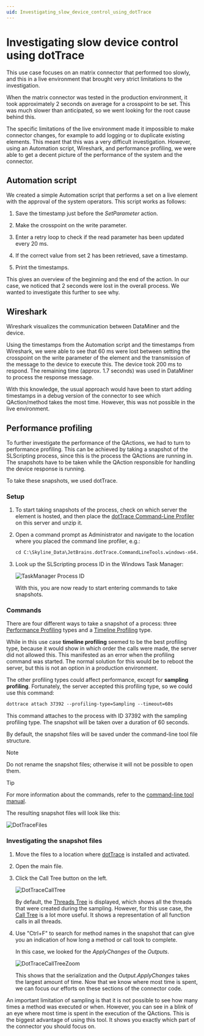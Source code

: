 ```yaml
---
uid: Investigating_slow_device_control_using_dotTrace
---
```


# Investigating slow device control using dotTrace

This use case focuses on an matrix connector that performed too slowly, and this in a live environment that brought very strict limitations to the investigation.

When the matrix connector was tested in the production environment, it took approximately 2 seconds on average for a crosspoint to be set. This was much slower than anticipated, so we went looking for the root cause behind this.

The specific limitations of the live environment made it impossible to make connector changes, for example to add logging or to duplicate existing elements. This meant that this was a very difficult investigation. However, using an Automation script, Wireshark, and performance profiling, we were able to get a decent picture of the performance of the system and the connector.

## Automation script

We created a simple Automation script that performs a set on a live element with the approval of the system operators. This script works as follows:

1. Save the timestamp just before the *SetParameter* action.

1. Make the crosspoint on the write parameter.

1. Enter a retry loop to check if the read parameter has been updated every 20 ms.

1. If the correct value from set 2 has been retrieved, save a timestamp.

1. Print the timestamps.

This gives an overview of the beginning and the end of the action. In our case, we noticed that 2 seconds were lost in the overall process. We wanted to investigate this further to see why.

## Wireshark

Wireshark visualizes the communication between DataMiner and the device.

Using the timestamps from the Automation script and the timestamps from Wireshark, we were able to see that 60 ms were lost between setting the crosspoint on the write parameter of the element and the transmission of the message to the device to execute this. The device took 200 ms to respond. The remaining time (approx. 1.7 seconds) was used in DataMiner to process the response message.

With this knowledge, the usual approach would have been to start adding timestamps in a debug version of the connector to see which QAction/method takes the most time. However, this was not possible in the live environment.

## Performance profiling

To further investigate the performance of the QActions, we had to turn to performance profiling. This can be achieved by taking a snapshot of the SLScripting process, since this is the process the QActions are running in. The snapshots have to be taken while the QAction responsible for handling the device response is running.

To take these snapshots, we used dotTrace.

### Setup

1. To start taking snapshots of the process, check on which server the element is hosted, and then place the [dotTrace Command-Line Profiler](https://www.jetbrains.com/help/profiler/Performance_Profiling__Profiling_Using_the_Command_Line.html) on this server and unzip it.

1. Open a command prompt as Administrator and navigate to the location where you placed the command line profiler, e.g.:

   ```txt
   cd C:\Skyline_Data\JetBrains.dotTrace.CommandLineTools.windows-x64.2022.2.3
   ```

1. Look up the SLScripting process ID in the Windows Task Manager:

   ![TaskManager Process ID](~/develop/images/Taskmanager_process_id.png)

   With this, you are now ready to start entering commands to take snapshots.

### Commands

There are four different ways to take a snapshot of a process: three [Performance Profiling](https://www.jetbrains.com/help/profiler/Performance_Profiling.html) types and a [Timeline Profiling](https://www.jetbrains.com/help/profiler/Concurrency_Profiling_Timeline_.html) type.

While in this use case **timeline profiling** seemed to be the best profiling type, because it would show in which order the calls were made, the server did not allowed this. This manifested as an error when the profiling command was started. The normal solution for this would be to reboot the server, but this is not an option in a production environment.

The other profiling types could affect performance, except for **sampling profiling**. Fortunately, the server accepted this profiling type, so we could use this command:

```txt
dottrace attach 37392 --profiling-type=Sampling --timeout=60s
```

This command attaches to the process with ID 37392 with the sampling profiling type. The snapshot will be taken over a duration of 60 seconds.

By default, the snapshot files will be saved under the command-line tool file structure.

> [!NOTE]
> Do not rename the snapshot files; otherwise it will not be possible to open them.

> [!TIP]
> For more information about the commands, refer to the [command-line tool manual](https://www.jetbrains.com/help/profiler/Performance_Profiling__Profiling_Using_the_Command_Line.html#console_profiler).

The resulting snapshot files will look like this:

![DotTraceFiles](~/develop/images/DotTraceFiles.png)

### Investigating the snapshot files

1. Move the files to a location where [dotTrace](https://www.jetbrains.com/profiler/download/#section=web-installer) is installed and activated.

1. Open the main file.

1. Click the Call Tree button on the left.

   ![DotTraceCallTree](~/develop/images/DotTraceCallTree.png)

   By default, the [Threads Tree](https://www.jetbrains.com/help/profiler/Studying_Profiling_Results__Threads_Tree.html) is displayed, which shows all the threads that were created during the sampling. However, for this use case, the [Call Tree](https://www.jetbrains.com/help/profiler/Studying_Profiling_Results__Call_Tree.html) is a lot more useful. It shows a representation of all function calls in all threads.

1. Use "Ctrl+F" to search for method names in the snapshot that can give you an indication of how long a method or call took to complete.

   In this case, we looked for the *ApplyChanges* of the *Outputs*.

   ![DotTraceCallTreeZoom](~/develop/images/DotTraceCallTreeZoom.png)

   This shows that the serialization and the *Output.ApplyChanges* takes the largest amount of time. Now that we know where most time is spent, we can focus our efforts on these sections of the connector code.

An important limitation of sampling is that it is not possible to see how many times a method was executed or when. However, you can see in a blink of an eye where most time is spent in the execution of the QActions. This is the biggest advantage of using this tool. It shows you exactly which part of the connector you should focus on.
